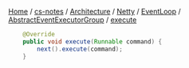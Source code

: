 [Home](https://mengxianbin.github.io) /
[cs-notes](https://mengxianbin.github.io/cs-notes/site) /
[Architecture](https://mengxianbin.github.io/cs-notes/site/Architecture) /
[Netty](https://mengxianbin.github.io/cs-notes/site/Architecture/Netty) /
[EventLoop](https://mengxianbin.github.io/cs-notes/site/Architecture/Netty/EventLoop) /
[AbstractEventExecutorGroup](https://mengxianbin.github.io/cs-notes/site/Architecture/Netty/EventLoop/AbstractEventExecutorGroup) /
[execute](https://mengxianbin.github.io/cs-notes/site/Architecture/Netty/EventLoop/AbstractEventExecutorGroup/execute)

```java
    @Override
    public void execute(Runnable command) {
        next().execute(command);
    }
```
